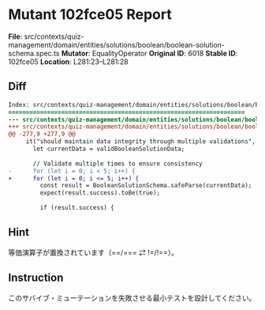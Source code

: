 # Mutant 102fce05 Report

**File**: src/contexts/quiz-management/domain/entities/solutions/boolean/boolean-solution-schema.spec.ts
**Mutator**: EqualityOperator
**Original ID**: 6018
**Stable ID**: 102fce05
**Location**: L281:23–L281:28

## Diff

```diff
Index: src/contexts/quiz-management/domain/entities/solutions/boolean/boolean-solution-schema.spec.ts
===================================================================
--- src/contexts/quiz-management/domain/entities/solutions/boolean/boolean-solution-schema.spec.ts	original
+++ src/contexts/quiz-management/domain/entities/solutions/boolean/boolean-solution-schema.spec.ts	mutated #6018
@@ -277,9 +277,9 @@
     it("should maintain data integrity through multiple validations", () => {
       let currentData = validBooleanSolutionData;
 
       // Validate multiple times to ensure consistency
-      for (let i = 0; i < 5; i++) {
+      for (let i = 0; i <= 5; i++) {
         const result = BooleanSolutionSchema.safeParse(currentData);
         expect(result.success).toBe(true);
 
         if (result.success) {
```

## Hint

等価演算子が置換されています（==/=== ⇄ !=/!==）。

## Instruction

このサバイブ・ミューテーションを失敗させる最小テストを設計してください。
